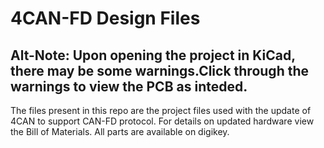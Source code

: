 # 4CAN-FD Design Files



Alt-Note: Upon opening the project in KiCad, there may be some warnings.Click through the warnings to view the PCB as inteded.
------------------------------------------------------------------------------------


The files present in this repo are the project files used with the update of 4CAN to support CAN-FD protocol. For details on updated hardware view the Bill of Materials. All parts are available on digikey.

